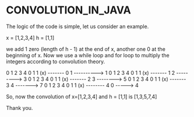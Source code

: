 # CONVOLUTION_IN_JAVA

The logic of the code is simple, let us consider an example.

x = [1,2,3,4]
h = [1,1]

we add 1 zero (length of h - 1) at the end of x, another one 0 at the beginning of x.
Now we use a while loop and for loop to multiply the integers according to convolution theory.

0 1 2 3 4 0
1 1
(x) -------
0 1 ----------> 1
0 1 2 3 4 0
  1 1 
(x) -------
  1 2 ---------> 3
0 1 2 3 4 0
    1 1
(x) -------
    2 3 --------> 5
0 1 2 3 4 0
      1 1
(x) -------
      3 4 -------> 7
0 1 2 3 4 0
        1 1
(x) --------
        4 0 -----> 4

So, now the convolution of x=[1,2,3,4] and h = [1,1] is [1,3,5,7,4]

Thank you.
